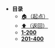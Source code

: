 * **目录**
  * [🏠（起点）](/study/README)
  * [⬆️（返回）](/study/计算机基础/数据结构和算法/README)
  * [**1-200**](/study/计算机基础/数据结构和算法/LeetCode题解/1-200)
  * [**201-400**](/study/计算机基础/数据结构和算法/LeetCode题解/201-400)